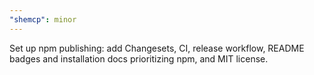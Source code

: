 ```yaml
---
"shemcp": minor
---
```


Set up npm publishing: add Changesets, CI, release workflow, README badges and installation docs prioritizing npm, and MIT license.